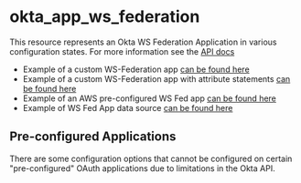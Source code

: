 # okta_app_ws_federation

This resource represents an Okta WS Federation Application in various configuration states. For more information see
the [API docs](https://developer.okta.com/docs/reference/api/apps/#add-ws-federation-application)

- Example of a custom WS-Federation app [can be found here](./custom.tf)
- Example of a custom WS-Federation app with attribute statements [can be found here](./custom_updated.tf)
- Example of an AWS pre-configured WS Fed app [can be found here](./preconfigured.tf)
- Example of WS Fed App data source [can be found here](./datasource.tf)

## Pre-configured Applications

There are some configuration options that cannot be configured on certain "pre-configured" OAuth applications due to
limitations in the Okta API.